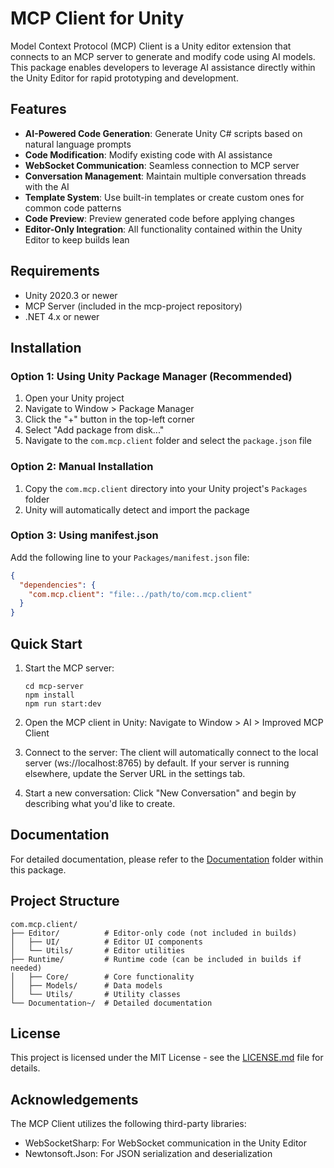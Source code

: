 # MCP Client for Unity

Model Context Protocol (MCP) Client is a Unity editor extension that connects to an MCP server to generate and modify code using AI models. This package enables developers to leverage AI assistance directly within the Unity Editor for rapid prototyping and development.

## Features

- **AI-Powered Code Generation**: Generate Unity C# scripts based on natural language prompts
- **Code Modification**: Modify existing code with AI assistance
- **WebSocket Communication**: Seamless connection to MCP server
- **Conversation Management**: Maintain multiple conversation threads with the AI
- **Template System**: Use built-in templates or create custom ones for common code patterns
- **Code Preview**: Preview generated code before applying changes
- **Editor-Only Integration**: All functionality contained within the Unity Editor to keep builds lean

## Requirements

- Unity 2020.3 or newer
- MCP Server (included in the mcp-project repository)
- .NET 4.x or newer

## Installation

### Option 1: Using Unity Package Manager (Recommended)

1. Open your Unity project
2. Navigate to Window > Package Manager
3. Click the "+" button in the top-left corner
4. Select "Add package from disk..."
5. Navigate to the `com.mcp.client` folder and select the `package.json` file

### Option 2: Manual Installation

1. Copy the `com.mcp.client` directory into your Unity project's `Packages` folder
2. Unity will automatically detect and import the package

### Option 3: Using manifest.json

Add the following line to your `Packages/manifest.json` file:

```json
{
  "dependencies": {
    "com.mcp.client": "file:../path/to/com.mcp.client"
  }
}
```

## Quick Start

1. Start the MCP server:
   ```
   cd mcp-server
   npm install
   npm run start:dev
   ```

2. Open the MCP client in Unity:
   Navigate to Window > AI > Improved MCP Client

3. Connect to the server:
   The client will automatically connect to the local server (ws://localhost:8765) by default. If your server is running elsewhere, update the Server URL in the settings tab.

4. Start a new conversation:
   Click "New Conversation" and begin by describing what you'd like to create.

## Documentation

For detailed documentation, please refer to the [Documentation](Documentation~/index.md) folder within this package.

## Project Structure

```
com.mcp.client/
├── Editor/          # Editor-only code (not included in builds)
│   ├── UI/          # Editor UI components
│   └── Utils/       # Editor utilities
├── Runtime/         # Runtime code (can be included in builds if needed)
│   ├── Core/        # Core functionality
│   ├── Models/      # Data models
│   └── Utils/       # Utility classes
└── Documentation~/  # Detailed documentation
```

## License

This project is licensed under the MIT License - see the [LICENSE.md](LICENSE.md) file for details.

## Acknowledgements

The MCP Client utilizes the following third-party libraries:

- WebSocketSharp: For WebSocket communication in the Unity Editor
- Newtonsoft.Json: For JSON serialization and deserialization